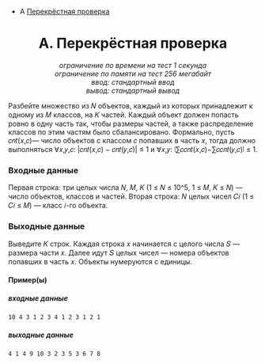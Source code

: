 + A [Перекрёстная проверка](#A)

<a name="A"></a>
<h1 align="center">A. Перекрёстная проверка</h1>
<p align="center"><i>ограничение по времени на тест 1 секунда<br>
ограничение по памяти на тест 256 мегабайт<br>
ввод: стандартный ввод<br>
вывод: стандартный вывод</i></p>


Разбейте множество из 𝑁 объектов, каждый из которых принадлежит к одному из 𝑀 классов, на 𝐾 частей.
Каждый объект должен попасть ровно в одну часть так, чтобы размеры частей, а также распределение классов по этим частям было сбалансировано.
Формально, пусть 𝑐𝑛𝑡(𝑥,𝑐)— число объектов с классом 𝑐 попавших в часть 𝑥, тогда должно выполняться ∀𝑥,𝑦,𝑐: |𝑐𝑛𝑡(𝑥,𝑐) − 𝑐𝑛𝑡(𝑦,𝑐)| ≤ 1 и ∀𝑥,𝑦: ∣∑𝑐𝑐𝑛𝑡(𝑥,𝑐)−∑𝑐𝑐𝑛𝑡(𝑦,𝑐)∣ ≤ 1.

### Входные данные

Первая строка: три целых числа 𝑁, 𝑀, 𝐾 (1 ≤ 𝑁 ≤ 10^5, 1 ≤ 𝑀, 𝐾 ≤ 𝑁) — число объектов, классов и частей.
Вторая строка: 𝑁 целых чисел 𝐶𝑖 (1 ≤ 𝐶𝑖 ≤ 𝑀) — класс 𝑖-го объекта.

### Выходные данные

Выведите 𝐾 строк.
Каждая строка 𝑥 начинается с целого числа 𝑆 — размера части 𝑥.
Далее идут 𝑆 целых чисел — номера объектов попавших в часть 𝑥.
Объекты нумеруются с единицы.

#### Пример(ы)
##### входные данные
```
10 4 3 1 2 3 4 1 2 3 1 2 1 
```
##### выходные данные
```
4 1 4 9 10 3 2 3 5 3 6 7 8
```

